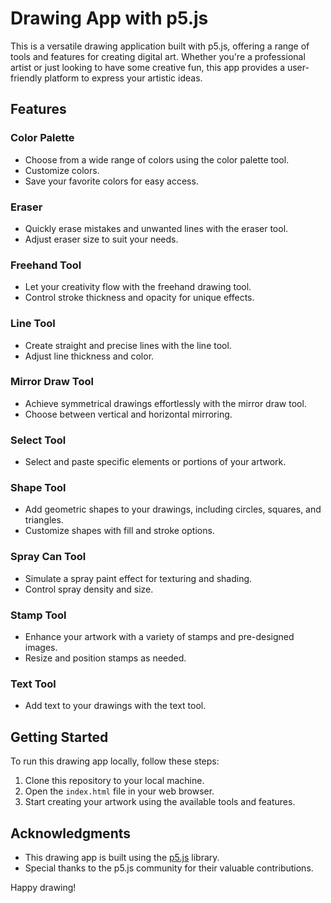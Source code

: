 # Drawing App with p5.js

This is a versatile drawing application built with p5.js, offering a range of tools and features for creating digital art. Whether you're a professional artist or just looking to have some creative fun, this app provides a user-friendly platform to express your artistic ideas.

## Features

### Color Palette
- Choose from a wide range of colors using the color palette tool.
- Customize colors.
- Save your favorite colors for easy access.

### Eraser
- Quickly erase mistakes and unwanted lines with the eraser tool.
- Adjust eraser size to suit your needs.

### Freehand Tool
- Let your creativity flow with the freehand drawing tool.
- Control stroke thickness and opacity for unique effects.

### Line Tool
- Create straight and precise lines with the line tool.
- Adjust line thickness and color.

### Mirror Draw Tool
- Achieve symmetrical drawings effortlessly with the mirror draw tool.
- Choose between vertical and horizontal mirroring.

### Select Tool
- Select and paste specific elements or portions of your artwork.

### Shape Tool
- Add geometric shapes to your drawings, including circles, squares, and triangles.
- Customize shapes with fill and stroke options.

### Spray Can Tool
- Simulate a spray paint effect for texturing and shading.
- Control spray density and size.

### Stamp Tool
- Enhance your artwork with a variety of stamps and pre-designed images.
- Resize and position stamps as needed.

### Text Tool
- Add text to your drawings with the text tool.

## Getting Started

To run this drawing app locally, follow these steps:

1. Clone this repository to your local machine.
2. Open the `index.html` file in your web browser.
3. Start creating your artwork using the available tools and features.

## Acknowledgments

- This drawing app is built using the [p5.js](https://p5js.org/) library.
- Special thanks to the p5.js community for their valuable contributions.

Happy drawing!
